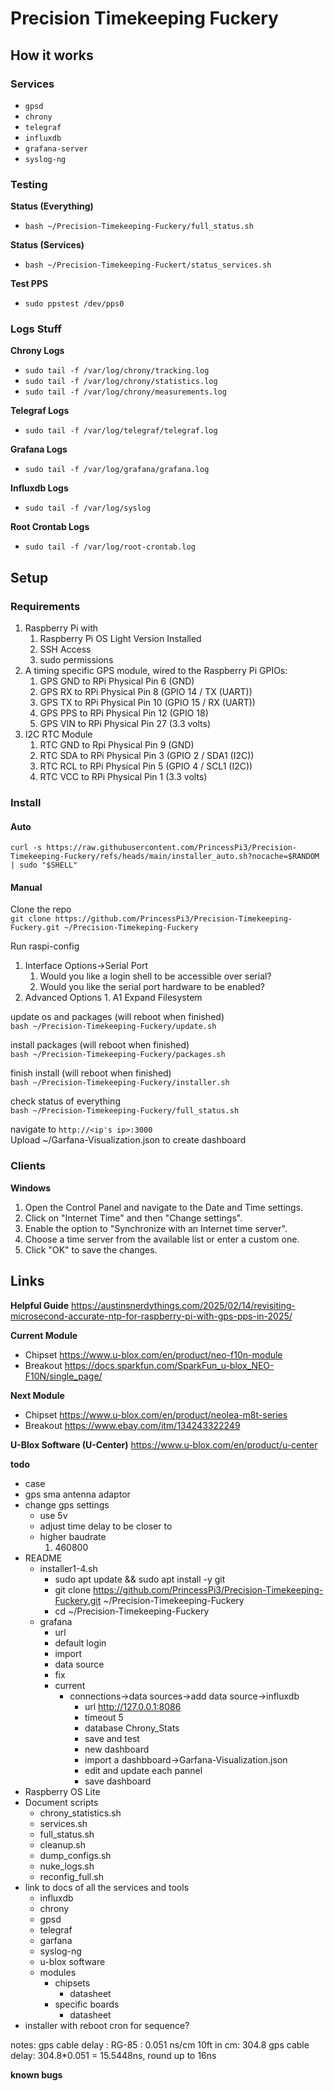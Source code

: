 # Precision Timekeeping Fuckery

## How it works
### Services
* `gpsd`
* `chrony`
* `telegraf`
* `influxdb`
* `grafana-server`
* `syslog-ng`
  
### Testing
**Status (Everything)**
* `bash ~/Precision-Timekeeping-Fuckery/full_status.sh`
  
**Status (Services)**
* `bash ~/Precision-Timekeeping-Fuckert/status_services.sh`

**Test PPS**
* `sudo ppstest /dev/pps0`
  
### Logs Stuff
**Chrony Logs**  
* `sudo tail -f /var/log/chrony/tracking.log`
* `sudo tail -f /var/log/chrony/statistics.log`
* `sudo tail -f /var/log/chrony/measurements.log`

**Telegraf Logs**  
* `sudo tail -f /var/log/telegraf/telegraf.log`

**Grafana Logs**  
* `sudo tail -f /var/log/grafana/grafana.log`

**Influxdb Logs**  
* `sudo tail -f /var/log/syslog`

**Root Crontab Logs**
* `sudo tail -f /var/log/root-crontab.log`

## Setup
### Requirements
1. Raspberry Pi with
	1. Raspberry Pi OS Light Version Installed
	2. SSH Access
	3. sudo permissions
2. A timing specific GPS module, wired to the Raspberry Pi GPIOs:
	1. GPS GND to RPi Physical Pin 6 (GND)
	2. GPS RX to RPi Physical Pin 8 (GPIO 14 / TX (UART))
	3. GPS TX to RPi Physical Pin 10 (GPIO 15 / RX (UART))
	4. GPS PPS to RPi Physical Pin 12 (GPIO 18)
	5. GPS VIN to RPi Physical Pin 27 (3.3 volts)
3. I2C RTC Module
	1. RTC GND to Rpi Physical Pin 9 (GND)
	3. RTC SDA to RPi Physical Pin 3 (GPIO 2 / SDA1 (I2C))
	4. RTC RCL to RPi Physical Pin 5 (GPIO 4 / SCL1 (I2C))
	5. RTC VCC to RPi Physical Pin 1 (3.3 volts)

### Install
#### Auto
 `curl -s https://raw.githubusercontent.com/PrincessPi3/Precision-Timekeeping-Fuckery/refs/heads/main/installer_auto.sh?nocache=$RANDOM | sudo "$SHELL"`  
  
#### Manual
Clone the repo  
`git clone https://github.com/PrincessPi3/Precision-Timekeeping-Fuckery.git ~/Precision-Timekeping-Fuckery`  

  
Run raspi-config
1. Interface Options->Serial Port
	1. Would you like a login shell to be accessible over serial? **<No>**
	2. Would you like the serial port hardware to be enabled? **<Yes>**
2. Advanced Options
		1. A1 Expand Filesystem

update os and packages (will reboot when finished)  
`bash ~/Precision-Timekeeping-Fuckery/update.sh`  
  
install packages (will reboot when finished)  
`bash ~/Precision-Timekeeping-Fuckery/packages.sh`  
  
finish install (will reboot when finished)  
`bash ~/Precision-Timekeeping-Fuckery/installer.sh`  
  
check status of everything  
`bash ~/Precision-Timekeeping-Fuckery/full_status.sh`  
  
navigate to `http://<ip's ip>:3000`  
Upload ~/Garfana-Visualization.json to create dashboard

### Clients
**Windows**
1. Open the Control Panel and navigate to the Date and Time settings.
2. Click on "Internet Time" and then "Change settings".
3. Enable the option to "Synchronize with an Internet time server".
4. Choose a time server from the available list or enter a custom one.
5. Click "OK" to save the changes. 

## Links
**Helpful Guide** https://austinsnerdythings.com/2025/02/14/revisiting-microsecond-accurate-ntp-for-raspberry-pi-with-gps-pps-in-2025/  

**Current Module**
* Chipset https://www.u-blox.com/en/product/neo-f10n-module
* Breakout https://docs.sparkfun.com/SparkFun_u-blox_NEO-F10N/single_page/  

**Next Module**
* Chipset https://www.u-blox.com/en/product/neolea-m8t-series
* Breakout https://www.ebay.com/itm/134243322249

**U-Blox Software (U-Center)**  https://www.u-blox.com/en/product/u-center
  
  
**todo**
* case
* gps sma antenna adaptor
* change gps settings
	* use 5v
	* adjust time delay to be closer to
	* higher baudrate
		1. 460800
* README
	* installer1-4.sh
		* sudo apt update && sudo apt install -y git
		* git clone https://github.com/PrincessPi3/Precision-Timekeeping-Fuckery.git ~/Precision-Timekeeping-Fuckery
		* cd ~/Precision-Timekeeping-Fuckery
	* grafana
		* url
		* default login
		* import
		* data source
	    * fix
		* current
			* connections->data sources->add data source->influxdb
				* url http://127.0.0.1:8086
				* timeout 5
				* database Chrony_Stats
				* save and test
				* new dashboard
				* import a dashbboard->Garfana-Visualization.json
				* edit and update each pannel
				* save dashboard
* Raspberry OS Lite
* Document scripts
	* chrony_statistics.sh
	* services.sh
	* full_status.sh
	* cleanup.sh
	* dump_configs.sh
	* nuke_logs.sh
	* reconfig_full.sh
* link to docs of all the services and tools
	* influxdb
	* chrony
	* gpsd
	* telegraf
	* garfana
	* syslog-ng
	* u-blox software
	* modules
		* chipsets
			* datasheet
		* specific boards
			* datasheet
* installer with reboot cron for sequence?


notes:
gps cable delay :  RG-85 : 0.051 ns/cm
10ft in cm: 304.8
gps cable delay: 304.8*0.051 = 15.5448ns, round up to 16ns


**known bugs**
